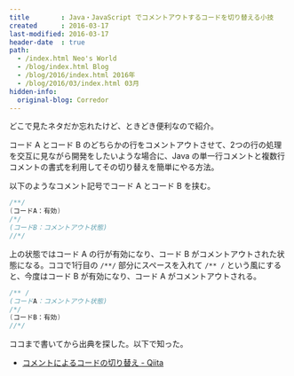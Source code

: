 ```yaml
---
title        : Java・JavaScript でコメントアウトするコードを切り替える小技
created      : 2016-03-17
last-modified: 2016-03-17
header-date  : true
path:
  - /index.html Neo's World
  - /blog/index.html Blog
  - /blog/2016/index.html 2016年
  - /blog/2016/03/index.html 03月
hidden-info:
  original-blog: Corredor
---
```


どこで見たネタだか忘れたけど、ときどき便利なので紹介。

コード A とコード B のどちらかの行をコメントアウトさせて、2つの行の処理を交互に見ながら開発をしたいような場合に、Java の単一行コメントと複数行コメントの書式を利用してその切り替えを簡単にやる方法。

以下のようなコメント記号でコード A とコード B を挟む。

```java
/**/
(コードA：有効)
/*/
(コードB：コメントアウト状態)
//*/
```

上の状態ではコード A の行が有効になり、コード B がコメントアウトされた状態になる。ココで1行目の `/**/` 部分にスペースを入れて `/** /` という風にすると、今度はコード B が有効になり、コード A がコメントアウトされる。

```java
/** /
(コードA：コメントアウト状態)
/*/
(コードB：有効)
//*/
```

ココまで書いてから出典を探した。以下で知った。

- [コメントによるコードの切り替え - Qiita](http://qiita.com/reneice/items/5ce701407b4e483130b0)
